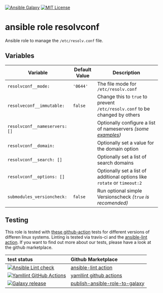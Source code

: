 [![Ansible Galaxy](https://raw.githubusercontent.com/roles-ansible/ansible_role_resolvconf/main/.github/galaxy.svg?sanitize=true)](https://galaxy.ansible.com/do1jlr/resolvconf) [![MIT License](https://raw.githubusercontent.com/roles-ansible/ansible_role_resolvconf/main/.github/license.svg?sanitize=true)](https://github.com/roles-ansible/ansible_role_resolvconf/blob/main/LICENSE)

 ansible role resolvconf
=========================

Ansible role to manage the ``/etc/resolv.conf`` file.

 Variables
-------------
| Variable | Default Value | Description |
| -------- | ------------- | ----------- |
| ``resolvconf__mode:`` | ``'0644'`` | The file mode for ``/etc/resolv.conf`` |
| ``resolveconf__immutable:`` | ``false`` | Change this to ``true`` to prevent ``/etc/resolv.conf`` to be changed by others |
| ``resolvconf__nameservers: []`` | `` `` | Optionally configure a list of nameservers *(some [examples](https://www.ccc.de/censorship/dns-howto/))* |
| ``resolvconf__domain:`` | `` `` | Optionally set a value for the domain option |
| ``resolvconf__search: []`` | `` `` | Optionally set a list of search domains |
| ``resolvconf__options: []`` | `` `` | Optionally set a list of additional options like ``rotate`` or ``timeout:2`` |
| ``submodules_versioncheck:`` | ``false`` | Run optional simple Versionscheck *(``true`` is recomended)* |

 Testing
----------
This role is tested with [these github-action](https://github.com/search?q=topic%3Acheck-ansible+topic%3Agithub-actions+org%3Aroles-ansible&type=Repositories) tests for different versions of differen linux systems. Linting is tested via travis-ci and the  [ansible-lint action](https://github.com/marketplace/actions/ansible-lint).
If you want to find out more about our tests, please have a look at the github marketplace.

| test status | Github Marketplace |
| :---------  | :----------------  |
| [![Ansible Lint check](https://github.com/roles-ansible/ansible_role_resolvconf/actions/workflows/ansible-linting-check.yml/badge.svg)](https://github.com/roles-ansible/ansible_role_resolvconf/actions/workflows/ansible-linting-check.yml) | [ansible-lint action](https://github.com/marketplace/actions/ansible-lint) |
| [![Yamllint GitHub Actions](https://github.com/roles-ansible/ansible_role_resolvconf/actions/workflows/yamllint.yaml/badge.svg)](https://github.com/roles-ansible/ansible_role_resolvconf/actions/workflows/yamllint.yaml) |  [yamllint github actions](https://github.com/marketplace/actions/yamllint-github-action) |
| [![Galaxy release](https://github.com/roles-ansible/ansible_role_resolvconf/actions/workflows/galaxy.yml/badge.svg)](https://github.com/roles-ansible/ansible_role_resolvconf/actions/workflows/galaxy.yml) | [publish-ansible-role-to-galaxy](https://github.com/marketplace/actions/publish-ansible-role-to-galaxy) |
